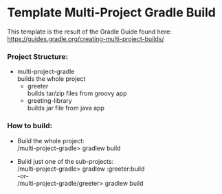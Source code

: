 # Template Multi-Project Gradle Build
This template is the result of the Gradle Guide found here:
  https://guides.gradle.org/creating-multi-project-builds/

### Project Structure:
- multi-project-gradle  
   builds the whole project   
   - greeter  
      builds tar/zip files from groovy app  
   - greeting-library  
      builds jar file from java app  

### How to build:
- Build the whole project:  
   /multi-project-gradle> gradlew build          

- Build just one of the sub-projects:  
   /multi-project-gradle> gradlew :greeter:build  
   -or-  
   /multi-project-gradle/greeter> gradlew build  
